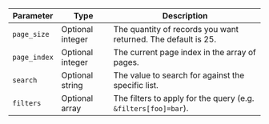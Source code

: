 | Parameter | Type | Description |
| --------- | ---- | ----------- |
| `page_size` | Optional integer | The quantity of records you want returned. The default is 25. |
| `page_index` | Optional integer | The current page index in the array of pages. |
| `search` |  Optional string | The value to search for against the specific list. |
| `filters` | Optional array | The filters to apply for the query (e.g. `&filters[foo]=bar`). |

